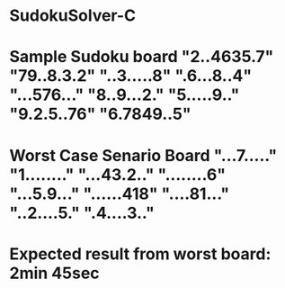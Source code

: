 # SudokuSolver-C
# Sample Sudoku board "2..4635.7" "79..8.3.2" "..3.....8" ".6...8..4" "...576..." "8..9...2." "5.....9.." "9.2.5..76" "6.7849..5"

# Worst Case Senario Board "...7....." "1........" "...43.2.." "........6" "...5.9..." "......418" "....81..." "..2....5." ".4....3.."
# Expected result from worst board: 2min 45sec
